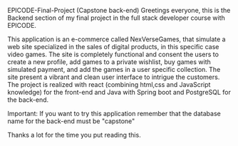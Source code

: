 EPICODE-Final-Project (Capstone back-end)
Greetings everyone, this is the Backend section of my final project in the full stack developer course with EPICODE.

This application is an e-commerce called NexVerseGames, that simulate a web site specialized in the sales of digital products, in this specific case video games. The site is completely functional and consent the users to create a new profile, add games to a private wishlist, buy games with simulated payment, and add the games in a user specific collection. The site present a vibrant and clean user interface to intrigue the customers. The project is realized with react (combining html,css and JavaScript knowledge) for the front-end and Java with Spring boot and PostgreSQL for the back-end.

Important: If you want to try this application remember that the database name for the back-end must be "capstone"

Thanks a lot for the time you put reading this.
